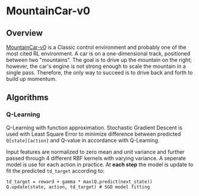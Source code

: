 # MountainCar-v0

## Overview

[MountainCar-v0](https://gym.openai.com/envs/MountainCar-v0) is a Classic control environment and probably one of the most cited RL environment. A car is on a one-dimensional track, positioned between two "mountains". The goal is to drive up the mountain on the right; however, the car's engine is not strong enough to scale the mountain in a single pass. Therefore, the only way to succeed is to drive back and forth to build up momentum.

## Algorithms

### Q-Learning

Q-Learning with function approximation. Stochastic Gradient Descent is used with Least Square Error to minimize difference between predicted `Q[state][action]` and Q-value in accordance with Q-Learning.

Input features are normalized to zero mean and unit variance and further passed through 4 different RBF kernels with varying variance. A seperate model is use for each action in practice. At **each step** the model is update to fit the predicted `td_target` according to:

```
td_target = reward + gamma * max(Q.predict(next_state))
Q.update(state, action, td_target) # SGD model fitting
```
